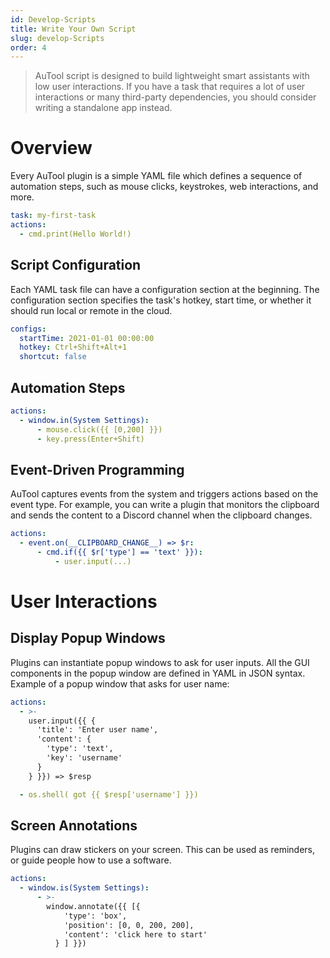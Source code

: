 ```yaml
---
id: Develop-Scripts
title: Write Your Own Script
slug: develop-Scripts
order: 4
---
```


> AuTool script is designed to build lightweight smart assistants with low user interactions. If you have a task that requires a lot of user interactions or many third-party dependencies, you should consider writing a standalone app instead.

# Overview

Every AuTool plugin is a simple YAML file which defines a sequence of automation steps, such as mouse clicks, keystrokes, web interactions, and more.

```yaml
task: my-first-task
actions:
  - cmd.print(Hello World!)
```

## Script Configuration

Each YAML task file can have a configuration section at the beginning. The configuration section specifies the task's hotkey, start time, or whether it should run local or remote in the cloud.

```yaml
configs:
  startTime: 2021-01-01 00:00:00
  hotkey: Ctrl+Shift+Alt+1
  shortcut: false
```

## Automation Steps

```yaml
actions:
  - window.in(System Settings):
      - mouse.click({{ [0,200] }})
      - key.press(Enter+Shift)
```

## Event-Driven Programming

AuTool captures events from the system and triggers actions based on the event type. For example, you can write a plugin that monitors the clipboard and sends the content to a Discord channel when the clipboard changes.

```yaml
actions:
  - event.on(__CLIPBOARD_CHANGE__) => $r:
      - cmd.if({{ $r['type'] == 'text' }}):
          - user.input(...)
```

# User Interactions

## Display Popup Windows

Plugins can instantiate popup windows to ask for user inputs. All the GUI components in the popup window are defined in YAML in JSON syntax. Example of a popup window that asks for user name:

```yaml
actions:
  - >-
    user.input({{ {
      'title': 'Enter user name',
      'content': {
        'type': 'text',
        'key': 'username'
      }
    } }}) => $resp

  - os.shell( got {{ $resp['username'] }})
```

## Screen Annotations

Plugins can draw stickers on your screen. This can be used as reminders, or guide people how to use a software.

```yaml
actions:
  - window.is(System Settings):
      - >-
        window.annotate({{ [{
            'type': 'box',
            'position': [0, 0, 200, 200],
            'content': 'click here to start'
          } ] }})
```
